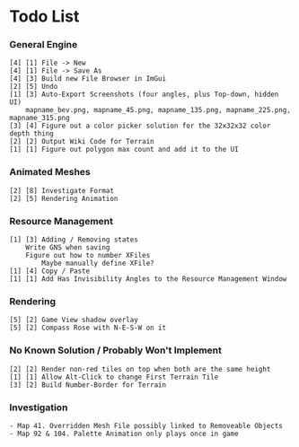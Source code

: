 ﻿# Todo List

### General Engine

    [4] [1] File -> New
    [4] [1] File -> Save As
    [4] [3] Build new File Browser in ImGui
    [2] [5] Undo
    [1] [3] Auto-Export Screenshots (four angles, plus Top-down, hidden UI)
        mapname_bev.png, mapname_45.png, mapname_135.png, mapname_225.png, mapname_315.png
    [3] [4] Figure out a color picker solution for the 32x32x32 color depth thing
    [2] [2] Output Wiki Code for Terrain
    [1] [1] Figure out polygon max count and add it to the UI

### Animated Meshes

    [2] [8] Investigate Format
    [2] [5] Rendering Animation

### Resource Management

    [1] [3] Adding / Removing states
        Write GNS when saving
        Figure out how to number XFiles
            Maybe manually define XFile?
    [1] [4] Copy / Paste
    [1] [1] Add Has Invisibility Angles to the Resource Management Window

### Rendering

    [5] [2] Game View shadow overlay
    [5] [2] Compass Rose with N-E-S-W on it

### No Known Solution / Probably Won't Implement

    [2] [2] Render non-red tiles on top when both are the same height
    [1] [1] Allow Alt-Click to change First Terrain Tile
    [3] [2] Build Number-Border for Terrain

### Investigation

    - Map 41. Overridden Mesh File possibly linked to Removeable Objects
    - Map 92 & 104. Palette Animation only plays once in game